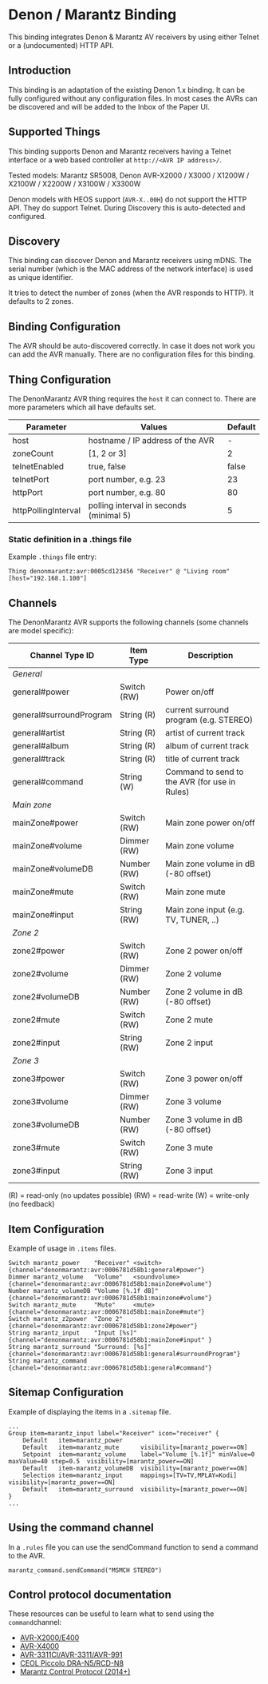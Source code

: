 # Denon / Marantz Binding

This binding integrates Denon & Marantz AV receivers by using either Telnet or a (undocumented) HTTP API.

## Introduction

This binding is an adaptation of the existing Denon 1.x binding.
It can be fully configured without any configuration files.
In most cases the AVRs can be discovered and will be added to the Inbox of the Paper UI.

## Supported Things

This binding supports Denon and Marantz receivers having a Telnet interface or a web based controller at `http://<AVR IP address>/`.

Tested models: Marantz SR5008, Denon AVR-X2000 / X3000 / X1200W / X2100W / X2200W / X3100W / X3300W

Denon models with HEOS support (`AVR-X..00H`) do not support the HTTP API. They do support Telnet.
During Discovery this is auto-detected and configured.

## Discovery

This binding can discover Denon and Marantz receivers using mDNS.
The serial number (which is the MAC address of the network interface) is used as unique identifier.

It tries to detect the number of zones (when the AVR responds to HTTP). It defaults to 2 zones.

## Binding Configuration

The AVR should be auto-discovered correctly.
In case it does not work you can add the AVR manually.
There are no configuration files for this binding.

## Thing Configuration

The DenonMarantz AVR thing requires the `host` it can connect to.
There are more parameters which all have defaults set.

| Parameter           | Values                                    | Default |
|---------------------|-------------------------------------------|---------|
| host                | hostname / IP address of the AVR          | -       |
| zoneCount           | [1, 2 or 3]                               | 2       |
| telnetEnabled       | true, false                               | false   |
| telnetPort          | port number, e.g. 23                      | 23      |
| httpPort            | port number, e.g. 80                      | 80      |
| httpPollingInterval | polling interval in seconds (minimal 5)   | 5       |

### Static definition in a .things file

Example  `.things` file entry:

```
Thing denonmarantz:avr:0005cd123456 "Receiver" @ "Living room" [host="192.168.1.100"]
```

## Channels

The DenonMarantz AVR supports the following channels (some channels are model specific):

| Channel Type ID         | Item Type    | Description  |
|-------------------------|--------------|--------------|
| *General*
|  general#power            | Switch (RW) | Power on/off 
|  general#surroundProgram  | String (R) | current surround program (e.g. STEREO)
|  general#artist | String (R) | artist of current track
|  general#album | String (R) |  album of current track
|  general#track | String (R) |  title of current track
|  general#command          | String (W) | Command to send to the AVR (for use in Rules)
| *Main zone*
|  mainZone#power    | Switch (RW) | Main zone power on/off
|  mainZone#volume       | Dimmer (RW) | Main zone volume
|  mainZone#volumeDB     | Number (RW) | Main zone volume in dB (-80 offset)
|  mainZone#mute             | Switch (RW) | Main zone mute
|  mainZone#input            | String (RW) | Main zone input (e.g. TV, TUNER, ..)
|  *Zone 2*
|  zone2#power | Switch (RW) | Zone 2 power on/off
|  zone2#volume | Dimmer (RW) | Zone 2 volume
|  zone2#volumeDB | Number (RW) | Zone 2 volume in dB (-80 offset)
|  zone2#mute | Switch (RW) | Zone 2 mute
|  zone2#input | String (RW) | Zone 2 input
|  *Zone 3*
|  zone3#power | Switch (RW) | Zone 3 power on/off
|  zone3#volume | Dimmer (RW) | Zone 3 volume
|  zone3#volumeDB | Number (RW) | Zone 3 volume in dB (-80 offset)
|  zone3#mute | Switch (RW) | Zone 3 mute
|  zone3#input | String (RW) | Zone 3 input

(R) = read-only (no updates possible)
(RW) = read-write
(W) = write-only (no feedback)

## Item Configuration

Example of usage in `.items` files.

```
Switch marantz_power    "Receiver" <switch>         {channel="denonmarantz:avr:0006781d58b1:general#power"}
Dimmer marantz_volume   "Volume"   <soundvolume>    {channel="denonmarantz:avr:0006781d58b1:mainZone#volume"}
Number marantz_volumeDB "Volume [%.1f dB]"          {channel="denonmarantz:avr:0006781d58b1:mainzone#volume"}
Switch marantz_mute     "Mute"     <mute>           {channel="denonmarantz:avr:0006781d58b1:mainZone#mute"}
Switch marantz_z2power  "Zone 2"                    {channel="denonmarantz:avr:0006781d58b1:zone2#power"}
String marantz_input    "Input [%s]"                {channel="denonmarantz:avr:0006781d58b1:mainZone#input" }
String marantz_surround "Surround: [%s]"            {channel="denonmarantz:avr:0006781d58b1:general#surroundProgram"}
String marantz_command                              {channel="denonmarantz:avr:0006781d58b1:general#command"}
```

## Sitemap Configuration

Example of displaying the items in a `.sitemap` file.

```
...
Group item=marantz_input label="Receiver" icon="receiver" {
    Default   item=marantz_power
    Default   item=marantz_mute      visibility=[marantz_power==ON]
    Setpoint  item=marantz_volume    label="Volume [%.1f]" minValue=0 maxValue=40 step=0.5  visibility=[marantz_power==ON]
    Default   item-marantz_volumeDB  visibility=[marantz_power==ON]
    Selection item=marantz_input     mappings=[TV=TV,MPLAY=Kodi]  visibility=[marantz_power==ON]
    Default   item=marantz_surround  visibility=[marantz_power==ON]
}
...
```

## Using the command channel

In a `.rules` file you can use the sendCommand function to send a command to the AVR.

```
marantz_command.sendCommand("MSMCH STEREO")
```

## Control protocol documentation

These resources can be useful to learn what to send using the `command`channel:

- [AVR-X2000/E400](http://www2.aerne.com/Public/dok-sw.nsf/0c6187bc750a16fcc1256e3c005a9740/96a2ba120706d10dc1257bdd0033493f/$FILE/AVRX2000_E400_PROTOCOL(10.1.0)_V04.pdf)
- [AVR-X4000](https://usa.denon.com/us/product/hometheater/receivers/avrx4000?docname=AVRX4000_PROTOCOL(10%203%200)_V03.pdf)
- [AVR-3311CI/AVR-3311/AVR-991](http://www.awe-europe.com/documents/Control%20Docs/Denon/Archive/AVR3311CI_AVR3311_991_PROTOCOL_V7.1.0.pdf)
- [CEOL Piccolo DRA-N5/RCD-N8](http://www.audioproducts.com.au/downloadcenter/products/Denon/CEOLPICCOLOBK/Manuals/DRAN5_RCDN8_PROTOCOL_V.1.0.0.pdf)
- [Marantz Control Protocol (2014+)](http://m.us.marantz.com/DocumentMaster/US/Marantz%202014%20NR%20Series%20-%20SR%20Series%20RS232%20IP%20Protocol.xls)

